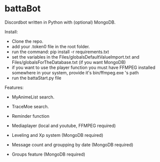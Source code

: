 # battaBot
Discordbot written in Python with (optional) MongoDB.

Install:
- Clone the repo.
- add your .token0 file in the root folder. 
- run the command: pip install -r requirements.txt
- set the variables in the Files/globalsDefaultValueImport.txt and Files/globalsForTheDatabase.txt (if you want MongoDB)
- if you want to use the player function you must have FFMPEG installed somewhere in your system, provide it's bin/ffmpeg.exe 's path 
- run the battaStart.py file

Features:
- MyAnimeList search.
- TraceMoe search.
- Reminder function

- Mediaplayer (local and youtube, FFMPEG required)
 
- Leveling and Xp system (MongoDB required)
- Message count and groupping by date (MongoDB required)
- Groups feature (MongoDB required)
